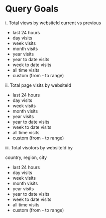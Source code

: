 # Query Goals

i. Total views by websiteId
current vs previous

- last 24 hours
- day visits
- week visits
- month visits
- year visits
- year to date visits
- week to date visits
- all time visits
- custom (from - to range)

ii. Total page visits by websiteId

- last 24 hours
- day visits
- week visits
- month visits
- year visits
- year to date visits
- week to date visits
- all time visits
- custom (from - to range)

iii. Total visotors by websiteId by

country, region, city

- last 24 hours
- day visits
- week visits
- month visits
- year visits
- year to date visits
- week to date visits
- all time visits
- custom (from - to range)
